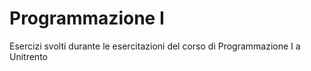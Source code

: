 # Programmazione I

Esercizi svolti durante le esercitazioni del corso di Programmazione I
a Unitrento
